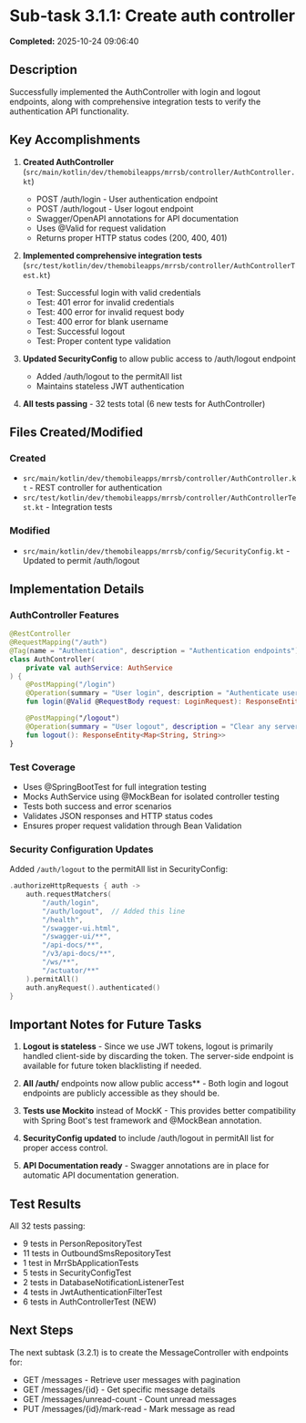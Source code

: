 # Sub-task 3.1.1: Create auth controller

**Completed:** 2025-10-24 09:06:40

## Description

Successfully implemented the AuthController with login and logout endpoints, along with comprehensive integration tests to verify the authentication API functionality.

## Key Accomplishments

1. **Created AuthController** (`src/main/kotlin/dev/themobileapps/mrrsb/controller/AuthController.kt`)
   - POST /auth/login - User authentication endpoint
   - POST /auth/logout - User logout endpoint
   - Swagger/OpenAPI annotations for API documentation
   - Uses @Valid for request validation
   - Returns proper HTTP status codes (200, 400, 401)

2. **Implemented comprehensive integration tests** (`src/test/kotlin/dev/themobileapps/mrrsb/controller/AuthControllerTest.kt`)
   - Test: Successful login with valid credentials
   - Test: 401 error for invalid credentials
   - Test: 400 error for invalid request body
   - Test: 400 error for blank username
   - Test: Successful logout
   - Test: Proper content type validation

3. **Updated SecurityConfig** to allow public access to /auth/logout endpoint
   - Added /auth/logout to the permitAll list
   - Maintains stateless JWT authentication

4. **All tests passing** - 32 tests total (6 new tests for AuthController)

## Files Created/Modified

### Created
- `src/main/kotlin/dev/themobileapps/mrrsb/controller/AuthController.kt` - REST controller for authentication
- `src/test/kotlin/dev/themobileapps/mrrsb/controller/AuthControllerTest.kt` - Integration tests

### Modified
- `src/main/kotlin/dev/themobileapps/mrrsb/config/SecurityConfig.kt` - Updated to permit /auth/logout

## Implementation Details

### AuthController Features

```kotlin
@RestController
@RequestMapping("/auth")
@Tag(name = "Authentication", description = "Authentication endpoints")
class AuthController(
    private val authService: AuthService
) {
    @PostMapping("/login")
    @Operation(summary = "User login", description = "Authenticate user and return JWT token")
    fun login(@Valid @RequestBody request: LoginRequest): ResponseEntity<AuthResponse>

    @PostMapping("/logout")
    @Operation(summary = "User logout", description = "Clear any server-side session if needed")
    fun logout(): ResponseEntity<Map<String, String>>
}
```

### Test Coverage

- Uses @SpringBootTest for full integration testing
- Mocks AuthService using @MockBean for isolated controller testing
- Tests both success and error scenarios
- Validates JSON responses and HTTP status codes
- Ensures proper request validation through Bean Validation

### Security Configuration Updates

Added `/auth/logout` to the permitAll list in SecurityConfig:
```kotlin
.authorizeHttpRequests { auth ->
    auth.requestMatchers(
        "/auth/login",
        "/auth/logout",  // Added this line
        "/health",
        "/swagger-ui.html",
        "/swagger-ui/**",
        "/api-docs/**",
        "/v3/api-docs/**",
        "/ws/**",
        "/actuator/**"
    ).permitAll()
    auth.anyRequest().authenticated()
}
```

## Important Notes for Future Tasks

1. **Logout is stateless** - Since we use JWT tokens, logout is primarily handled client-side by discarding the token. The server-side endpoint is available for future token blacklisting if needed.

2. **All /auth/** endpoints now allow public access** - Both login and logout endpoints are publicly accessible as they should be.

3. **Tests use Mockito** instead of MockK - This provides better compatibility with Spring Boot's test framework and @MockBean annotation.

4. **SecurityConfig updated** to include /auth/logout in permitAll list for proper access control.

5. **API Documentation ready** - Swagger annotations are in place for automatic API documentation generation.

## Test Results

All 32 tests passing:
- 9 tests in PersonRepositoryTest
- 11 tests in OutboundSmsRepositoryTest
- 1 test in MrrSbApplicationTests
- 5 tests in SecurityConfigTest
- 2 tests in DatabaseNotificationListenerTest
- 4 tests in JwtAuthenticationFilterTest
- 6 tests in AuthControllerTest (NEW)

## Next Steps

The next subtask (3.2.1) is to create the MessageController with endpoints for:
- GET /messages - Retrieve user messages with pagination
- GET /messages/{id} - Get specific message details
- GET /messages/unread-count - Count unread messages
- PUT /messages/{id}/mark-read - Mark message as read

